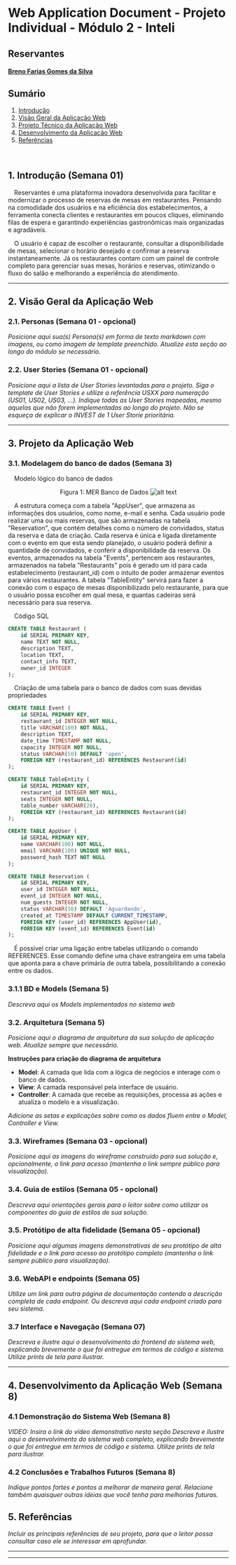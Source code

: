 # Web Application Document - Projeto Individual - Módulo 2 - Inteli

## Reservantes

#### [Breno Farias Gomes da Silva](https://www.linkedin.com/in/brenofgsilva/)

## Sumário

1. [Introdução](#c1)
2. [Visão Geral da Aplicação Web](#c2)
3. [Projeto Técnico da Aplicação Web](#c3)
4. [Desenvolvimento da Aplicação Web](#c4)
5. [Referências](#c5)

<br>

## <a name="c1"></a>1. Introdução (Semana 01)

&emsp;Reservantes é uma plataforma inovadora desenvolvida para facilitar e modernizar o processo de reservas de mesas em restaurantes. Pensando na comodidade dos usuários e na eficiência dos estabelecimentos, a ferramenta conecta clientes e restaurantes em poucos cliques, eliminando filas de espera e garantindo experiências gastronômicas mais organizadas e agradáveis.

&emsp;O usuário é capaz de escolher o restaurante, consultar a disponibilidade de mesas, selecionar o horário desejado e confirmar a reserva instantaneamente. Já os restaurantes contam com um painel de controle completo para gerenciar suas mesas, horários e reservas, otimizando o fluxo do salão e melhorando a experiência do atendimento.

---

## <a name="c2"></a>2. Visão Geral da Aplicação Web

### 2.1. Personas (Semana 01 - opcional)

_Posicione aqui sua(s) Persona(s) em forma de texto markdown com imagens, ou como imagem de template preenchido. Atualize esta seção ao longo do módulo se necessário._

### 2.2. User Stories (Semana 01 - opcional)

_Posicione aqui a lista de User Stories levantadas para o projeto. Siga o template de User Stories e utilize a referência USXX para numeração (US01, US02, US03, ...). Indique todas as User Stories mapeadas, mesmo aquelas que não forem implementadas ao longo do projeto. Não se esqueça de explicar o INVEST de 1 User Storie prioritária._

---

## <a name="c3"></a>3. Projeto da Aplicação Web

### 3.1. Modelagem do banco de dados (Semana 3)

&emsp;Modelo lógico do banco de dados<br>

<div style ="text-align: center">

Figura 1: MER Banco de Dados
![alt text](assets/DBdiagram.png)

</div>

&emsp;A estrutura começa com a tabela "AppUser", que armazena as informações dos usuários, como nome, e-mail e senha. Cada usuário pode realizar uma ou mais reservas, que são armazenadas na tabela "Reservation", que contém detalhes como o número de convidados, status da reserva e data de criação. Cada reserva é única e ligada diretamente com o evento em que esta sendo planejado, o usuário poderá definir a quantidade de convidados, e conferir a disponibilidade da reserva. Os eventos, armazenados na tabela "Events", pertencem aos restaurantes, armazenados na tabela "Restaurants" pois é gerado um id para cada estabelecimento (restaurant_id) com o intuito de poder armazenar eventos para vários restaurantes. A tabela "TableEntity" servirá para fazer a conexão com o espaço de mesas disponibilizado pelo restaurante, para que o usuário possa escolher em qual mesa, e quantas cadeiras será necessário para sua reserva.

&emsp;Código SQL

```sql
CREATE TABLE Restaurant (
    id SERIAL PRIMARY KEY,
    name TEXT NOT NULL,
    description TEXT,
    location TEXT,
    contact_info TEXT,
    owner_id INTEGER
);

```

&emsp;Criação de uma tabela para o banco de dados com suas devidas propriedades

```sql
CREATE TABLE Event (
    id SERIAL PRIMARY KEY,
    restaurant_id INTEGER NOT NULL,
    title VARCHAR(100) NOT NULL,
    description TEXT,
    date_time TIMESTAMP NOT NULL,
    capacity INTEGER NOT NULL,
    status VARCHAR(50) DEFAULT 'open',
    FOREIGN KEY (restaurant_id) REFERENCES Restaurant(id)
);

CREATE TABLE TableEntity (
    id SERIAL PRIMARY KEY,
    restaurant_id INTEGER NOT NULL,
    seats INTEGER NOT NULL,
    table_number VARCHAR(20),
    FOREIGN KEY (restaurant_id) REFERENCES Restaurant(id)
);

CREATE TABLE AppUser (
    id SERIAL PRIMARY KEY,
    name VARCHAR(100) NOT NULL,
    email VARCHAR(100) UNIQUE NOT NULL,
    password_hash TEXT NOT NULL
);

CREATE TABLE Reservation (
    id SERIAL PRIMARY KEY,
    user_id INTEGER NOT NULL,
    event_id INTEGER NOT NULL,
    num_guests INTEGER NOT NULL,
    status VARCHAR(50) DEFAULT 'Aguardando',
    created_at TIMESTAMP DEFAULT CURRENT_TIMESTAMP,
    FOREIGN KEY (user_id) REFERENCES AppUser(id),
    FOREIGN KEY (event_id) REFERENCES Event(id)
);
```

&emsp;É possível criar uma ligação entre tabelas utilizando o comando REFERENCES. Esse comando define uma chave estrangeira em uma tabela que aponta para a chave primária de outra tabela, possibilitando a conexão entre os dados.

### 3.1.1 BD e Models (Semana 5)

_Descreva aqui os Models implementados no sistema web_

### 3.2. Arquitetura (Semana 5)

_Posicione aqui o diagrama de arquitetura da sua solução de aplicação web. Atualize sempre que necessário._

**Instruções para criação do diagrama de arquitetura**

- **Model**: A camada que lida com a lógica de negócios e interage com o banco de dados.
- **View**: A camada responsável pela interface de usuário.
- **Controller**: A camada que recebe as requisições, processa as ações e atualiza o modelo e a visualização.

_Adicione as setas e explicações sobre como os dados fluem entre o Model, Controller e View._

### 3.3. Wireframes (Semana 03 - opcional)

_Posicione aqui as imagens do wireframe construído para sua solução e, opcionalmente, o link para acesso (mantenha o link sempre público para visualização)._

### 3.4. Guia de estilos (Semana 05 - opcional)

_Descreva aqui orientações gerais para o leitor sobre como utilizar os componentes do guia de estilos de sua solução._

### 3.5. Protótipo de alta fidelidade (Semana 05 - opcional)

_Posicione aqui algumas imagens demonstrativas de seu protótipo de alta fidelidade e o link para acesso ao protótipo completo (mantenha o link sempre público para visualização)._

### 3.6. WebAPI e endpoints (Semana 05)

_Utilize um link para outra página de documentação contendo a descrição completa de cada endpoint. Ou descreva aqui cada endpoint criado para seu sistema._

### 3.7 Interface e Navegação (Semana 07)

_Descreva e ilustre aqui o desenvolvimento do frontend do sistema web, explicando brevemente o que foi entregue em termos de código e sistema. Utilize prints de tela para ilustrar._

---

## <a name="c4"></a>4. Desenvolvimento da Aplicação Web (Semana 8)

### 4.1 Demonstração do Sistema Web (Semana 8)

_VIDEO: Insira o link do vídeo demonstrativo nesta seção_
_Descreva e ilustre aqui o desenvolvimento do sistema web completo, explicando brevemente o que foi entregue em termos de código e sistema. Utilize prints de tela para ilustrar._

### 4.2 Conclusões e Trabalhos Futuros (Semana 8)

_Indique pontos fortes e pontos a melhorar de maneira geral._
_Relacione também quaisquer outras ideias que você tenha para melhorias futuras._

## <a name="c5"></a>5. Referências

_Incluir as principais referências de seu projeto, para que o leitor possa consultar caso ele se interessar em aprofundar._<br>

---

---
